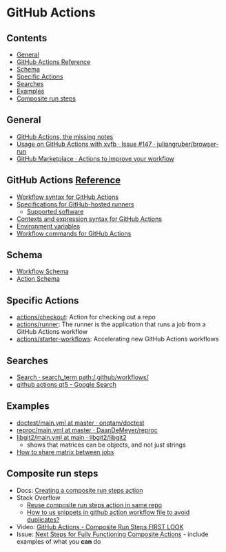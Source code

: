 # GitHub Actions

<!-- toc -->
## Contents

* [General](#general)
* [GitHub Actions  Reference](#github-actions--reference)
* [Schema](#schema)
* [Specific Actions](#specific-actions)
* [Searches](#searches)
* [Examples](#examples)
* [Composite run steps](#composite-run-steps)<!-- endToc -->

## General

- [GitHub Actions, the missing notes](https://skypjack.github.io/2019-10-23-gh-greets-qt/)
- [Usage on GitHub Actions with xvfb · Issue #147 · juliangruber/browser-run](https://github.com/juliangruber/browser-run/issues/147)
- [GitHub Marketplace · Actions to improve your workflow](https://github.com/marketplace?type=actions)

## GitHub Actions  [Reference](https://docs.github.com/en/free-pro-team@latest/actions/reference)

- [Workflow syntax for GitHub Actions](https://docs.github.com/en/free-pro-team@latest/actions/reference/workflow-syntax-for-github-actions)
- [Specifications for GitHub-hosted runners](https://docs.github.com/en/free-pro-team@latest/actions/reference/specifications-for-github-hosted-runners)
  - [Supported software](https://docs.github.com/en/free-pro-team@latest/actions/reference/specifications-for-github-hosted-runners#supported-software)
- [Contexts and expression syntax for GitHub Actions](https://docs.github.com/en/free-pro-team@latest/actions/reference/context-and-expression-syntax-for-github-actions)
- [Environment variables](https://docs.github.com/en/free-pro-team@latest/actions/reference/environment-variables)
- [Workflow commands for GitHub Actions](https://docs.github.com/en/free-pro-team@latest/actions/reference/workflow-commands-for-github-actions)

## Schema

- [Workflow Schema](https://json.schemastore.org/github-workflow)
- [Action Schema](https://json.schemastore.org/github-action)

## Specific Actions

- [actions/checkout](https://github.com/actions/checkout): Action for checking out a repo
- [actions/runner](https://github.com/actions/runner): The runner is the application that runs a job from a GitHub
  Actions workflow
- [actions/starter-workflows](https://github.com/actions/starter-workflows): Accelerating new GitHub Actions workflows

## Searches

- [Search · search_term path:/.github/workflows/](https://github.com/search?q=search_term+path%3A%2F.github%2Fworkflows%2F+extension%3Ayml&type=Code)
- [github actions qt5 - Google Search](https://www.google.com/search?client=safari&rls=en&q=github+actions+qt5&ie=UTF-8&oe=UTF-8)

## Examples

- [doctest/main.yml at master · onqtam/doctest](https://github.com/onqtam/doctest/blob/master/.github/workflows/main.yml)
- [reproc/main.yml at master · DaanDeMeyer/reproc](https://github.com/DaanDeMeyer/reproc/blob/master/.github/workflows/main.yml)
- [libgit2/main.yml at main · libgit2/libgit2](https://github.com/libgit2/libgit2/blob/main/.github/workflows/main.yml)
  - shows that matrices can be objects, and not just strings
- [How to share matrix between jobs](https://github.community/t/how-to-share-matrix-between-jobs/128595)

## Composite run steps

- Docs: [Creating a composite run steps action](https://docs.github.com/en/free-pro-team@latest/actions/creating-actions/creating-a-composite-run-steps-action)
- Stack Overflow
  - [Reuse composite run steps action in same repo](https://stackoverflow.com/a/64079155/104370)
  - [How to us snippets in github action workflow file to avoid duplicates?
    ](https://stackoverflow.com/questions/60544181/how-to-us-snippets-in-github-action-workflow-file-to-avoid-duplicates)
- Video: [GitHub Actions - Composite Run Steps FIRST LOOK](https://www.youtube.com/watch?v=OqJyrZUUGTw)
- Issue: [Next Steps for Fully Functioning Composite Actions](https://github.com/actions/runner/issues/646) - include
  examples of what you **can** do
